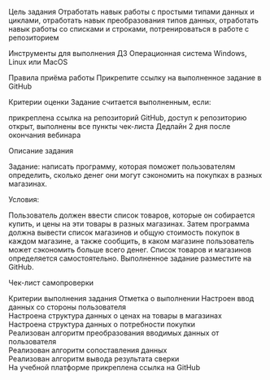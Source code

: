 Цель задания Отработать навык работы с простыми типами данных и циклами,
отработать навык преобразования типов данных,
отработать навык работы со списками и строками,
потренироваться в работе с репозиторием

Инструменты для выполнения ДЗ  Операционная система Windows, Linux или MacOS

Правила приёма работы Прикрепите ссылку на выполненное задание в GitHub

Критерии оценки
Задание считается выполненным, если:

прикреплена ссылка на репозиторий GitHub,
доступ к репозиторию открыт,
выполнены все пункты чек-листа
Дедлайн 2 дня после окончания вебинара

Описание задания

Задание: написать программу, которая поможет пользователям определить, сколько денег они могут сэкономить на покупках в разных магазинах.

Условия:

Пользователь должен ввести список товаров, которые он собирается купить, и цены на эти товары в разных магазинах.
Затем программа должна вывести список магазинов и общую стоимость покупок в каждом магазине, а также сообщить, в каком магазине пользователь может сэкономить больше всего денег.
Список товаров и магазинов определяется самостоятельно.
Выполненное задание разместите на GitHub.

Чек-лист самопроверки

Критерии выполнения задания	Отметка о выполнении
Настроен ввод данных со стороны пользователя	
Настроена структура данных о ценах на товары в магазинах	
Настроена структура данных о потребности покупки	
Реализован алгоритм преобразования вводимых данных от пользователя	
Реализован алгоритм сопоставления данных	
Реализован алгоритм вывода результата сверки	
На учебной платформе прикреплена ссылка на GitHub
